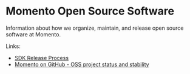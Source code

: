 # Momento Open Source Software

Information about how we organize, maintain, and release open source software at Momento.

Links:
* [SDK Release Process](./docs/momento-sdk-release-process.md)
* [Momento on GitHub - OSS project status and stability](./docs/momento-on-github.md)
